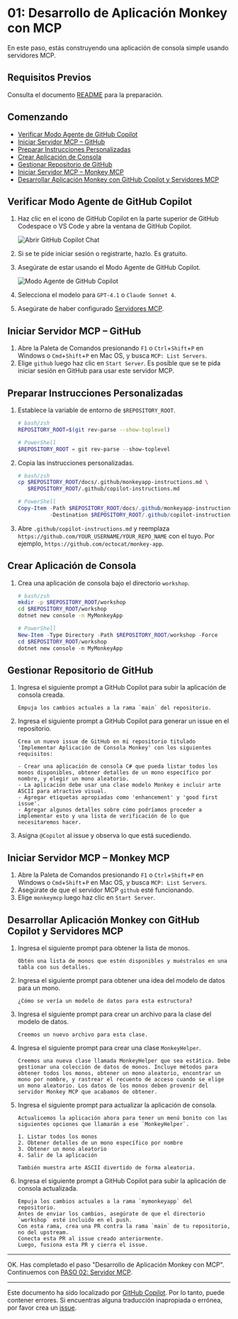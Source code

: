 # 01: Desarrollo de Aplicación Monkey con MCP

En este paso, estás construyendo una aplicación de consola simple usando servidores MCP.

## Requisitos Previos

Consulta el documento [README](../README.md#requisitos-previos) para la preparación.

## Comenzando

- [Verificar Modo Agente de GitHub Copilot](#verificar-modo-agente-de-github-copilot)
- [Iniciar Servidor MCP – GitHub](#iniciar-servidor-mcp--github)
- [Preparar Instrucciones Personalizadas](#preparar-instrucciones-personalizadas)
- [Crear Aplicación de Consola](#crear-aplicación-de-consola)
- [Gestionar Repositorio de GitHub](#gestionar-repositorio-de-github)
- [Iniciar Servidor MCP – Monkey MCP](#iniciar-servidor-mcp--monkey-mcp)
- [Desarrollar Aplicación Monkey con GitHub Copilot y Servidores MCP](#desarrollar-aplicación-monkey-con-github-copilot-y-servidores-mcp)

## Verificar Modo Agente de GitHub Copilot

1. Haz clic en el icono de GitHub Copilot en la parte superior de GitHub Codespace o VS Code y abre la ventana de GitHub Copilot.

   ![Abrir GitHub Copilot Chat](../../../docs/images/setup-01.png)

1. Si se te pide iniciar sesión o registrarte, hazlo. Es gratuito.
1. Asegúrate de estar usando el Modo Agente de GitHub Copilot.

   ![Modo Agente de GitHub Copilot](../../../docs/images/setup-02.png)

1. Selecciona el modelo para `GPT-4.1` o `Claude Sonnet 4`.
1. Asegúrate de haber configurado [Servidores MCP](./00-setup.md#configurar-servidores-mcp).

## Iniciar Servidor MCP &ndash; GitHub

1. Abre la Paleta de Comandos presionando `F1` o `Ctrl`+`Shift`+`P` en Windows o `Cmd`+`Shift`+`P` en Mac OS, y busca `MCP: List Servers`.
1. Elige `github` luego haz clic en `Start Server`. Es posible que se te pida iniciar sesión en GitHub para usar este servidor MCP.

## Preparar Instrucciones Personalizadas

1. Establece la variable de entorno de `$REPOSITORY_ROOT`.

   ```bash
   # bash/zsh
   REPOSITORY_ROOT=$(git rev-parse --show-toplevel)
   ```

   ```powershell
   # PowerShell
   $REPOSITORY_ROOT = git rev-parse --show-toplevel
   ```

1. Copia las instrucciones personalizadas.

    ```bash
    # bash/zsh
    cp $REPOSITORY_ROOT/docs/.github/monkeyapp-instructions.md \
       $REPOSITORY_ROOT/.github/copilot-instructions.md
    ```

    ```powershell
    # PowerShell
    Copy-Item -Path $REPOSITORY_ROOT/docs/.github/monkeyapp-instructions.md `
              -Destination $REPOSITORY_ROOT/.github/copilot-instructions.md -Force
    ```

1. Abre `.github/copilot-instructions.md` y reemplaza `https://github.com/YOUR_USERNAME/YOUR_REPO_NAME` con el tuyo. Por ejemplo, `https://github.com/octocat/monkey-app`.

## Crear Aplicación de Consola

1. Crea una aplicación de consola bajo el directorio `workshop`.

    ```bash
    # bash/zsh
    mkdir -p $REPOSITORY_ROOT/workshop
    cd $REPOSITORY_ROOT/workshop
    dotnet new console -n MyMonkeyApp
    ```

    ```powershell
    # PowerShell
    New-Item -Type Directory -Path $REPOSITORY_ROOT/workshop -Force
    cd $REPOSITORY_ROOT/workshop
    dotnet new console -n MyMonkeyApp
    ```

## Gestionar Repositorio de GitHub

1. Ingresa el siguiente prompt a GitHub Copilot para subir la aplicación de consola creada.

    ```text
    Empuja los cambios actuales a la rama `main` del repositorio.
    ```

1. Ingresa el siguiente prompt a GitHub Copilot para generar un issue en el repositorio.

    ```text
    Crea un nuevo issue de GitHub en mi repositorio titulado 'Implementar Aplicación de Consola Monkey' con los siguientes requisitos:
    
    - Crear una aplicación de consola C# que pueda listar todos los monos disponibles, obtener detalles de un mono específico por nombre, y elegir un mono aleatorio.
    - La aplicación debe usar una clase modelo Monkey e incluir arte ASCII para atractivo visual.
    - Agregar etiquetas apropiadas como 'enhancement' y 'good first issue'.
    - Agregar algunos detalles sobre cómo podríamos proceder a implementar esto y una lista de verificación de lo que necesitaremos hacer.
    ```

1. Asigna `@Copilot` al issue y observa lo que está sucediendo.

## Iniciar Servidor MCP &ndash; Monkey MCP

1. Abre la Paleta de Comandos presionando `F1` o `Ctrl`+`Shift`+`P` en Windows o `Cmd`+`Shift`+`P` en Mac OS, y busca `MCP: List Servers`.
1. Asegúrate de que el servidor MCP `github` esté funcionando.
1. Elige `monkeymcp` luego haz clic en `Start Server`.

## Desarrollar Aplicación Monkey con GitHub Copilot y Servidores MCP

1. Ingresa el siguiente prompt para obtener la lista de monos.

    ```text
    Obtén una lista de monos que estén disponibles y muéstralos en una tabla con sus detalles.
    ```

1. Ingresa el siguiente prompt para obtener una idea del modelo de datos para un mono.

    ```text
    ¿Cómo se vería un modelo de datos para esta estructura?
    ```

1. Ingresa el siguiente prompt para crear un archivo para la clase del modelo de datos.

    ```text
    Creemos un nuevo archivo para esta clase.
    ```

1. Ingresa el siguiente prompt para crear una clase `MonkeyHelper`.

    ```text
    Creemos una nueva clase llamada MonkeyHelper que sea estática. Debe gestionar una colección de datos de monos. Incluye métodos para obtener todos los monos, obtener un mono aleatorio, encontrar un mono por nombre, y rastrear el recuento de acceso cuando se elige un mono aleatorio. Los datos de los monos deben provenir del servidor Monkey MCP que acabamos de obtener.
    ```

1. Ingresa el siguiente prompt para actualizar la aplicación de consola.

    ```text
    Actualicemos la aplicación ahora para tener un menú bonito con las siguientes opciones que llamarán a ese `MonkeyHelper`.
    
    1. Listar todos los monos
    2. Obtener detalles de un mono específico por nombre
    3. Obtener un mono aleatorio
    4. Salir de la aplicación

    También muestra arte ASCII divertido de forma aleatoria.
    ```

1. Ingresa el siguiente prompt a GitHub Copilot para subir la aplicación de consola actualizada.

    ```text
    Empuja los cambios actuales a la rama `mymonkeyapp` del repositorio.
    Antes de enviar los cambios, asegúrate de que el directorio `workshop` esté incluido en el push.
    Con esta rama, crea una PR contra la rama `main` de tu repositorio, no del upstream.
    Conecta esta PR al issue creado anteriormente.
    Luego, fusiona esta PR y cierra el issue.
    ```

---

OK. Has completado el paso "Desarrollo de Aplicación Monkey con MCP". Continuemos con [PASO 02: Servidor MCP](./02-mcp-server.md).

---

Este documento ha sido localizado por [GitHub Copilot](https://docs.github.com/copilot/about-github-copilot/what-is-github-copilot). Por lo tanto, puede contener errores. Si encuentras alguna traducción inapropiada o errónea, por favor crea un [issue](../../../../../issues).